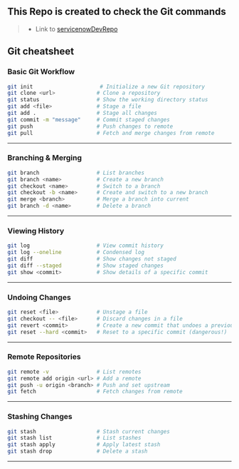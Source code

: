 ## This Repo is created to check the Git commands

> - Link to [servicenowDevRepo](https://github.com/ServiceNowDevProgram/code-snippets)

## Git cheatsheet

### **Basic Git Workflow**

```bash
git init                     # Initialize a new Git repository
git clone <url>             # Clone a repository
git status                  # Show the working directory status
git add <file>              # Stage a file
git add .                   # Stage all changes
git commit -m "message"     # Commit staged changes
git push                    # Push changes to remote
git pull                    # Fetch and merge changes from remote
```

---

### **Branching & Merging**

```bash
git branch                  # List branches
git branch <name>           # Create a new branch
git checkout <name>         # Switch to a branch
git checkout -b <name>      # Create and switch to a new branch
git merge <branch>          # Merge a branch into current
git branch -d <name>        # Delete a branch
```

---

### **Viewing History**

```bash
git log                     # View commit history
git log --oneline           # Condensed log
git diff                    # Show changes not staged
git diff --staged           # Show staged changes
git show <commit>           # Show details of a specific commit
```

---

### **Undoing Changes**

```bash
git reset <file>            # Unstage a file
git checkout -- <file>      # Discard changes in a file
git revert <commit>         # Create a new commit that undoes a previous one
git reset --hard <commit>   # Reset to a specific commit (dangerous!)
```

---

### **Remote Repositories**

```bash
git remote -v               # List remotes
git remote add origin <url> # Add a remote
git push -u origin <branch> # Push and set upstream
git fetch                   # Fetch changes from remote
```

---

### **Stashing Changes**

```bash
git stash                   # Stash current changes
git stash list              # List stashes
git stash apply             # Apply latest stash
git stash drop              # Delete a stash
```

---
